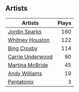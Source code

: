## Artists
Artists | Plays 
----- | -----: 
[Jordin Sparks](/artists/jordin-sparks-57699) | 160
[Whitney Houston](/artists/whitney-houston-87166) | 122
[Bing Crosby](/artists/bing-crosby-1864) | 114
[Carrie Underwood](/artists/carrie-underwood-89416) | 90
[Martina McBride](/artists/martina-mcbride-35319) | 45
[Andy Williams](/artists/andy-williams-16425) | 19
[Pentatonix](/artists/pentatonix-655231) | 3

